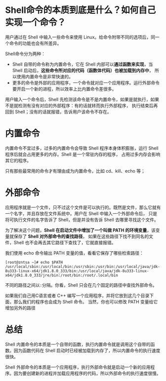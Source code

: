 # Shell命令的本质到底是什么？如何自己实现一个命令？
用户通过在 Shell 中输入一些命令来使用 Linux。给命令附带不同的选项后，同一个命令的功能也会有所差异。

Shell命令分为两种：
+ Shell 自带的命令称为内置命令，它在 Shell 内部可以**通过函数来实现**，当 Shell 启动后，**这些命令所对应的代码（函数体代码）也被加载到内存中**，
所以使用内置命令是非常快速的。
+ 更多的命令是外部的应用程序，一个命令就对应一个应用程序。运行外部命令要开启一个新的进程，所以效率上比内置命令差很多。

用户输入一个命令后，Shell 先检测该命令是不是内置命令，如果是就执行，如果不是就检测有没有对应的外部程序：有的话就转而执行外部程序，
执行结束后再回到 Shell；没有的话就报错，告诉用户该命令不存在。

# 内置命令
内置命令不宜过多，过多的内置命令会导致 Shell 程序本身体积膨胀，运行 Shell 程序后就会占用更多的内存。Shell 是一个常驻内存的程序，
占用过多内存会影响其它的程序。

只有那些最常用的命令才有理由成为内置命令，比如 cd、kill、echo 等；

# 外部命令

应用程序就是一个文件，只不过这个文件是可以执行的。既然是文件，那么它就有一个名字，并且存放在文件系统中。用户在 Shell 中输入一个外部命令后，
只是将可执行文件的名字告诉了 Shell，但是并没有告诉 Shell 去哪里寻找这个文件。

为了解决这个问题，**Shell 在启动文件中增加了一个叫做 PATH 的环境变量**，该变量就保存了 **Shell 对外部命令的查找路径**，
如果在这些路径下找不到同名的文件，Shell 也不会再去其它路径下查找了，它就直接报错。

我们使用 echo 命令输出 PATH 变量的值，看看它保存了哪些检索路径：
```shell
[root@zntsa ~]# echo $PATH
/usr/local/sbin:/usr/local/bin:/usr/sbin:/usr/bin:/usr/local/java/jdk-8u333-linux-x64/jdk1.8.0_333/bin:/usr/local/java/jdk-8u333-linux-x64/jdk1.8.0_333/jre/bin:/root/bin:/root/.local/bin
```
不同的路径之间以`:`分隔。你看，Shell 只会在几个固定的路径中查找外部命令。

如果我们自己用C语言或者 C++ 编写一个应用程序，并将它放到这几个目录下面，那么我们的程序也会成为 Shell 命令。
当然，你也可以修改 PATH 变量给它增加另外的路径

# 总结
Shell 内置命令的本质是一个自带的函数，执行内置命令就是调用这个自带的函数。因为函数代码在 Shell 启动时已经被加载到内存了，所以内置命令的执行速度很快。

Shell 外部命令的本质是一个应用程序，执行外部命令就是启动一个新的应用程序。因为要创建新的进程并加载应用程序的代码，所以外部命令的执行速度很慢。
